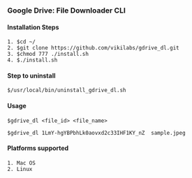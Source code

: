 ### Google Drive: File Downloader CLI 

#### Installation Steps
    1. $cd ~/
    2. $git clone https://github.com/vikilabs/gdrive_dl.git
    3. $chmod 777 ./install.sh
    4. $./install.sh

#### Step to uninstall 

    $/usr/local/bin/uninstall_gdrive_dl.sh
    
#### Usage
    
    $gdrive_dl <file_id> <file_name>
    
    $gdrive_dl 1LmY-hgYBPbhLk0aovxd2c33IHF1KY_nZ  sample.jpeg 

#### Platforms supported

    1. Mac OS
    2. Linux


